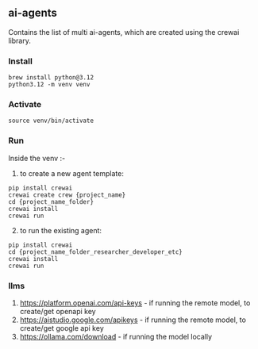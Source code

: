 ## ai-agents

Contains the list of multi ai-agents, which are created using the crewai library.

### Install 
``` shell
brew install python@3.12
python3.12 -m venv venv
```

### Activate
``` shell
source venv/bin/activate
```

### Run
Inside the venv :-

1. to create a new agent template:
``` shell
pip install crewai
crewai create crew {project_name}
cd {project_name_folder}
crewai install
crewai run
```
2. to run the existing agent:
``` shell
pip install crewai
cd {project_name_folder_researcher_developer_etc}
crewai install
crewai run
```
### llms
1. https://platform.openai.com/api-keys - if running the remote model, to create/get openapi key
2. https://aistudio.google.com/apikeys - if running the remote model, to create/get google api key
3. https://ollama.com/download - if running the model locally